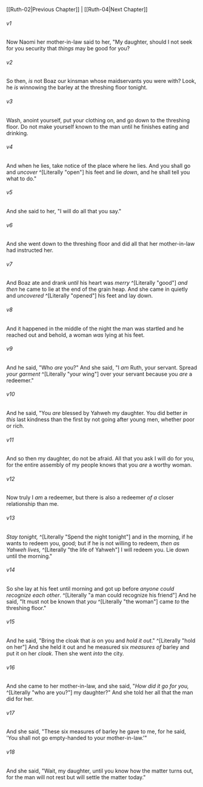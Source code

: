 ﻿---
aliases:
  - Ruth 3
---

[[Ruth-02|Previous Chapter]] | [[Ruth-04|Next Chapter]]

###### v1
Now Naomi her mother-in-law said to her, "My daughter, should I not seek for you security that _things_ may be good for you?

###### v2
So then, _is_ not Boaz our kinsman whose maidservants you were with? Look, he _is_ winnowing the barley at the threshing floor tonight.

###### v3
Wash, anoint yourself, put your clothing on, and go down to the threshing floor. Do not make yourself known to the man until he finishes eating and drinking.

###### v4
And when he lies, take notice of the place where he lies. And you shall go and _uncover_ ^[Literally "open"] his feet and lie _down_, and he shall tell you what to do."

###### v5
And she said to her, "I will do all that you say."

###### v6
And she went down to the threshing floor and did all that her mother-in-law had instructed her.

###### v7
And Boaz ate and drank _until_ his heart was _merry_ ^[Literally "good"] _and then_ he came to lie at the end of the grain heap. And she came in quietly and _uncovered_ ^[Literally "opened"] his feet and lay down.

###### v8
And it happened in the middle of the night the man was startled and he reached out and behold, a woman _was_ lying at his feet.

###### v9
And he said, "Who _are_ you?" And she said, "I _am_ Ruth, your servant. Spread _your garment_ ^[Literally "your wing"] over your servant because you _are_ a redeemer."

###### v10
And he said, "You _are_ blessed by Yahweh my daughter. You did better _in this_ last kindness than the first by not going after young men, whether poor or rich.

###### v11
And so then my daughter, do not be afraid. All that you ask I will do for you, for the entire assembly of my people knows that you _are_ a worthy woman.

###### v12
Now truly I _am_ a redeemer, but there is also a redeemer _of a_ closer relationship than me.

###### v13
_Stay tonight,_ ^[Literally "Spend the night tonight"] and in the morning, if he wants to redeem you, good; but if he is not willing to redeem, _then as Yahweh lives,_ ^[Literally "the life of Yahweh"] I will redeem you. Lie down until the morning."

###### v14
So she lay at his feet until morning and got up before _anyone could recognize each other_. ^[Literally "a man could recognize his friend"] And he said, "It must not be known that _you_ ^[Literally "the woman"] came _to_ the threshing floor."

###### v15
And he said, "Bring the cloak that _is_ on you and _hold it out_." ^[Literally "hold on her"] And she held it out and he measured six _measures of_ barley and put it on her _cloak_. Then she went _into_ the city.

###### v16
And she came to her mother-in-law, and she said, "_How did it go for you,_ ^[Literally "who are you?"] my daughter?" And she told her all that the man did for her.

###### v17
And she said, "These six measures of barley he gave to me, for he said, 'You shall not go empty-handed to your mother-in-law.'"

###### v18
And she said, "Wait, my daughter, until you know how the matter turns out, for the man will not rest but will settle the matter today."